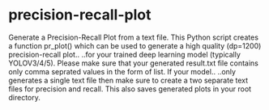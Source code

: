 # precision-recall-plot
Generate a Precision-Recall Plot from a text file.
This Python script creates a function pr_plot() which can be used to generate a high quality (dp=1200) precision-recall plot..
..for your trained deep learning model (typically YOLOV3/4/5).
Please make sure that your generated result.txt file contains only comma seprated values in the form of list. If your model.. 
..only generates a single text file then make sure to create a two separate text files for precision and recall.
This also saves generated plots in your root directory.
